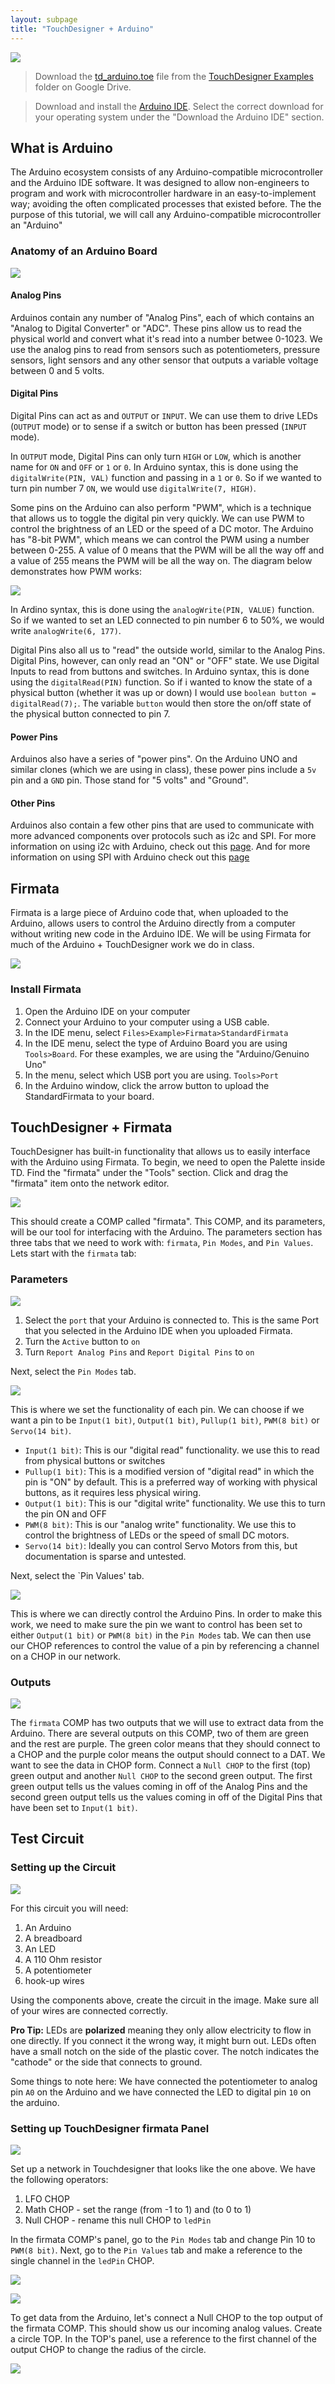 ```yaml
---
layout: subpage
title: "TouchDesigner + Arduino"
---
```


<img 
src="{{site.baseurl}}/assets/arduino_board.png" 
style="max-width: 600px;" 
/>

> Download the [td_arduino.toe](xxxxx) file from the [TouchDesigner Examples](https://drive.google.com/drive/folders/144ml7hfzFDR0Y7ZKa4WMo_aPQbVOkqTP?usp=sharing) folder on Google Drive.

> Download and install the [Arduino IDE](https://www.arduino.cc/en/Main/Software). Select the correct download for your operating system under the "Download the Arduino IDE" section.

## What is Arduino

The Arduino ecosystem consists of any Arduino-compatible microcontroller and the Arduino IDE software. It was designed to allow non-engineers to program and work with microcontroller hardware in an easy-to-implement way; avoiding the often complicated processes that existed before. The the purpose of this tutorial, we will call any Arduino-compatible microcontroller an "Arduino"

### Anatomy of an Arduino Board

<img 
src="http://arduinotogo.com/wp-content/uploads/2016/07/ch3-schematic-arduino-compare-01.png"
style="max-width: 600px;"
/>

#### Analog Pins
Arduinos contain any number of "Analog Pins", each of which contains an "Analog to Digital Converter" or "ADC". These pins allow us to read the physical world and convert what it's read into a number betwee 0-1023. We use the analog pins to read from sensors such as potentiometers, pressure sensors, light sensors and any other sensor that outputs a variable voltage between 0 and 5 volts.

#### Digital Pins
Digital Pins can act as and `OUTPUT` or `INPUT`. We can use them to drive LEDs (`OUTPUT` mode) or to sense if a switch or button has been pressed (`INPUT` mode).

In `OUTPUT` mode, Digital Pins can only turn `HIGH` or `LOW`, which is another name for `ON` and `OFF` or `1` or `0`. In Arduino syntax, this is done using the `digitalWrite(PIN, VAL)` function and passing in a `1` or `0`. So if we wanted to turn pin number 7 `ON`, we would use `digitalWrite(7, HIGH)`. 

Some pins on the Arduino can also perform "PWM", which is a technique that allows us to toggle the digital pin very quickly.  We can use PWM to control the brightness of an LED or the speed of a DC motor. The Arduino has  "8-bit PWM", which means we can control the PWM using a number between 0-255. A value of 0 means that the PWM will be all the way off and a value of 255 means the PWM will be all the way on. The diagram below demonstrates how PWM works:

<img 
src="http://robotix.ah-oui.org/user_docs/dos05/Pulse.jpg"
style="max-width: 600px;"
/>

In Ardino syntax, this is done using the `analogWrite(PIN, VALUE)` function. So if we wanted to set an LED connected to pin number 6 to 50%, we would write `analogWrite(6, 177)`.

Digital Pins also all us to "read" the outside world, similar to the Analog Pins. Digital Pins, however, can only read an "ON" or "OFF" state. We use Digital Inputs to read from buttons and switches. In Arduino syntax, this is done using the `digitalRead(PIN)` function. So if i wanted to know the state of a physical button (whether it was up or down) I would use `boolean button = digitalRead(7);`. The variable `button` would then store the on/off state of the physical button connected to pin 7. 

#### Power Pins
Arduinos also have a series of "power pins". On the Arduino UNO and similar clones (which we are using in class), these power pins include a `5v` pin and a `GND` pin. Those stand for "5 volts" and "Ground". 

#### Other Pins
Arduinos also contain a few other pins that are used to communicate with more advanced components over protocols such as i2c and SPI. For more information on using i2c with Arduino, check out this [page](https://www.arduino.cc/en/Reference/Wire). And for more information on using SPI with Arduino check out this [page](https://www.arduino.cc/en/Reference/SPI)


## Firmata
Firmata is a large piece of Arduino code that, when uploaded to the Arduino, allows users to control the Arduino directly from a computer without writing new code in the Arduino IDE. We will be using Firmata for much of the Arduino + TouchDesigner work we do in class. 

<img 
src="{{site.baseurl}}/assets/firmata_menu.png" 
style="max-height: 600px;" 
/>

### Install Firmata

1. Open the Arduino IDE on your computer
2. Connect your Arduino to your computer using a USB cable.
3. In the IDE menu, select `Files>Example>Firmata>StandardFirmata`
4. In the IDE menu, select the type of Arduino Board you are using `Tools>Board`. For these examples, we are using the "Arduino/Genuino Uno"
5. In the menu, select which USB port you are using. `Tools>Port`
6. In the Arduino window, click the arrow button to upload the StandardFirmata to your board.

## TouchDesigner + Firmata

TouchDesigner has built-in functionality that allows us to easily interface with the Arduino using Firmata. To begin, we need to open the Palette inside TD. Find the "firmata" under the "Tools" section. Click and drag the "firmata" item onto the network editor.

<img 
src="{{site.baseurl}}/assets/firmata_palette.png" 
style="max-height: 600px;" 
/>

This should create a COMP called "firmata". This COMP, and its parameters, will be our tool for interfacing with the Arduino. The parameters section has three tabs that we need to work with: `firmata`, `Pin Modes`, and `Pin Values`. Lets start with the `firmata` tab:

### Parameters

<img 
src="{{site.baseurl}}/assets/firmata_firmata.png" 
style="max-width: 600px;" 
/>

1. Select the `port` that your Arduino is connected to. This is the same Port that you selected in the Arduino IDE when you uploaded Firmata.
2. Turn the `Active` button to `on`
3. Turn `Report Analog Pins` and `Report Digital Pins` to `on`

Next, select the `Pin Modes` tab.

<img 
src="{{site.baseurl}}/assets/firmata_modes.png" 
style="max-width: 600px;" 
/>

This is where we set the functionality of each pin. We can choose if we want a pin to be `Input(1 bit)`, `Output(1 bit)`, `Pullup(1 bit)`, `PWM(8 bit)` or `Servo(14 bit)`.

- `Input(1 bit)`: This is our "digital read" functionality. we use this to read from physical buttons or switches
- `Pullup(1 bit)`: This is a modified version of "digital read" in which the pin is "ON" by default. This is a preferred way of working with physical buttons, as it requires less physical wiring.
- `Output(1 bit)`: This is our "digital write" functionality. We use this to turn the pin ON and OFF
- `PWM(8 bit)`: This is our "analog write" functionality. We use this to control the brightness of LEDs or the speed of small DC motors.
- `Servo(14 bit)`: Ideally you can control Servo Motors from this, but documentation is sparse and untested.


Next, select the `Pin Values' tab.

<img 
src="{{site.baseurl}}/assets/firmata_values.png" 
style="max-width: 600px;" 
/>

This is where we can directly control the Arduino Pins. In order to make this work, we need to make sure the pin we want to control has been set to either `Output(1 bit)` or `PWM(8 bit)` in the `Pin Modes` tab. We can then use our CHOP references to control the value of a pin by referencing a channel on a CHOP in our network.


### Outputs

<img 
src="{{site.baseurl}}/assets/firmata_values.png" 
style="max-width: 600px;" 
/>

The `firmata` COMP has two outputs that we will use to extract data from the Arduino. There are several outputs on this COMP, two of them are green and the rest are purple. The green color means that they should connect to a CHOP and the purple color means the output should connect to a DAT. We want to see the data in CHOP form. Connect a `Null CHOP` to the first (top) green output and another `Null CHOP` to the second green output. The first green output tells us the values coming in off of the Analog Pins and the second green output tells us the values coming in off of the Digital Pins that have been set to `Input(1 bit)`. 


## Test Circuit


### Setting up the Circuit

<img 
src="{{site.baseurl}}/assets/firmata_circuit.png" 
style="max-width: 600px;" 
/>

For this circuit you will need:

1. An Arduino
2. A breadboard
3. An LED
4. A 110 Ohm resistor 
5. A potentiometer
6. hook-up wires

Using the components above, create the circuit in the image. Make sure all of your wires are connected correctly. 

**Pro Tip:** LEDs are **polarized** meaning they only allow electricity to flow in one directly. If you connect it the wrong way, it might burn out. LEDs often have a small notch on the side of the plastic cover. The notch indicates the "cathode" or the side that connects to ground.

Some things to note here: We have connected the potentiometer to analog pin `A0` on the Arduino and we have connected the LED to digital pin `10` on the arduino. 


### Setting up TouchDesigner firmata Panel

<img 
src="{{site.baseurl}}/assets/firmata_network.png" 
style="max-width: 600px;" 
/>

Set up a network in Touchdesigner that looks like the one above. We have the following operators:

1. LFO CHOP
2. Math CHOP - set the range (from -1 to 1) and (to 0 to 1)
3. Null CHOP - rename this null CHOP to `ledPin`

In the firmata COMP's panel, go to the `Pin Modes` tab and change Pin 10 to `PWM(8 bit)`. Next, go to the `Pin Values` tab and make a reference to the single channel in the `ledPin` CHOP.  

<img 
src="{{site.baseurl}}/assets/firmata_pin10.png" 
style="max-width: 600px;" 
/>

<img 
src="{{site.baseurl}}/assets/firmata_ledref.png" 
style="max-width: 600px;" 
/>



To get data from the Arduino, let's connect a Null CHOP to the top output of the firmata COMP. This should show us our incoming analog values. Create a circle TOP. In the TOP's panel, use a reference to the first channel of the output CHOP to change the radius of the circle.

<img 
src="{{site.baseurl}}/assets/firmata_topradius.png" 
style="max-width: 600px;" 
/>


